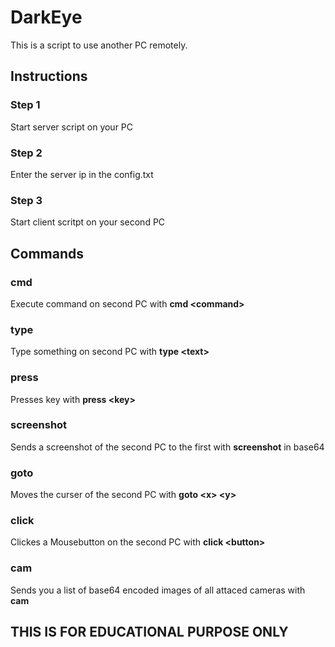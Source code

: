 # DarkEye

This is a script to use another PC remotely.

## Instructions


### Step 1
Start server script on your PC
### Step 2
Enter the server ip in the config.txt
### Step 3
Start client scritpt on your second PC


## Commands
### cmd
Execute command on second PC with **cmd \<command\>**
### type
Type something on second PC with **type \<text\>**
### press
Presses key with **press \<key\>**
### screenshot 
Sends a screenshot of the second PC to the first with **screenshot** in base64
### goto
Moves the curser of the second PC with **goto \<x\> \<y\>**
### click
Clickes a Mousebutton on the second PC with **click \<button\>**
### cam
Sends you a list of base64 encoded images of all attaced cameras with **cam**




## THIS IS FOR EDUCATIONAL PURPOSE ONLY

